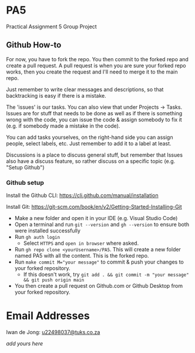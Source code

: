 # PA5
Practical Assignment 5 Group Project

## Github How-to
For now, you have to fork the repo. You then commit to the forked repo and create a pull request. 
A pull request is when you are sure your forked repo works, then you create the request and I'll need to merge it to the main repo. 

Just remember to write clear messages and descriptions, so that backtracking is easy if there is a mistake. 

The 'issues' is our tasks. You can also view that under Projects -> Tasks. 
Issues are for stuff that needs to be done as well as if there is something wrong with the code, you can issue the code & assign somebody to fix it (e.g. if somebody made a mistake in the code). 

You can add tasks yourselves, on the right-hand side you can assign people, select labels, etc. Just remember to add it to a label at least.

Discussions is a place to discuss general stuff, but remember that Issues also have a discuss feature, so rather discuss on a specific topic (e.g. "Setup Github")

### Github setup
Install the Github CLI: https://cli.github.com/manual/installation

Install Git: https://git-scm.com/book/en/v2/Getting-Started-Installing-Git

- Make a new folder and open it in your IDE (e.g. Visual Studio Code)
- Open a terminal and run `git --version` and `gh --version` to ensure both were installed successfully
- Run `gh auth login`
    - Select `HTTPS` and `open in browser` where asked.
- Run `gh repo clone <yourUsername>/PA5`. This will create a new folder named PA5 with all the content. This is the forked repo.
- Run `make commit M="your message"` to commit & push your changes to your forked repository. 
    - If this doesn't work, try `git add . && git commit -m "your message" && git push origin main`
- You then create a pull request on Github.com or Github Desktop from your forked repository.

# Email Addresses
Iwan de Jong: u22498037@tuks.co.za

_add yours here_

